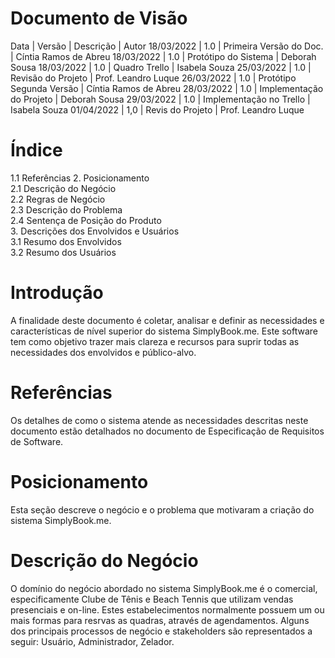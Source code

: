 # Documento de Visão
Data        | Versão  | Descrição                | Autor
18/03/2022  | 1.0     | Primeira Versão do Doc.  | Cíntia Ramos de Abreu
18/03/2022  | 1.0     | Protótipo do Sistema     | Deborah Sousa
18/03/2022  | 1.0     | Quadro Trello            | Isabela Souza
25/03/2022  | 1.0     | Revisão do Projeto       | Prof. Leandro Luque
26/03/2022  | 1.0     | Protótipo Segunda Versão | Cíntia Ramos de Abreu
28/03/2022  | 1.0     | Implementação do Projeto | Deborah Sousa
29/03/2022  | 1.0     | Implementação no Trello  | Isabela Souza
01/04/2022 | 1,0 | Revis do Projeto  |  Prof. Leandro Luque

# Índice 	
1.1	Referências	
2.	Posicionamento	
2.1	Descrição do Negócio	
2.2	Regras de Negócio	
2.3	Descrição do Problema	
2.4	Sentença de Posição do Produto	
3.	Descrições dos Envolvidos e Usuários	
3.1	Resumo dos Envolvidos	
3.2	Resumo dos Usuários


# Introdução
A finalidade deste documento é coletar, analisar e definir as necessidades e características de nível superior do sistema SimplyBook.me. Este software tem como objetivo trazer mais clareza e recursos para suprir todas as necessidades dos envolvidos e público-alvo.
# Referências
Os detalhes de como o sistema atende as necessidades descritas neste documento estão detalhados no documento de Especificação de Requisitos de Software.
# Posicionamento
Esta seção descreve o negócio e o problema que motivaram a criação do sistema SimplyBook.me.
# Descrição do Negócio
O domínio do negócio abordado no sistema  SimplyBook.me é o comercial, especificamente Clube de Tênis e Beach Tennis que utilizam vendas presenciais e on-line. Estes estabelecimentos normalmente possuem um ou mais formas para resrvas as quadras, através de agendamentos.
Alguns dos principais processos de negócio e stakeholders são representados a seguir: Usuário,  Administrador, Zelador.

